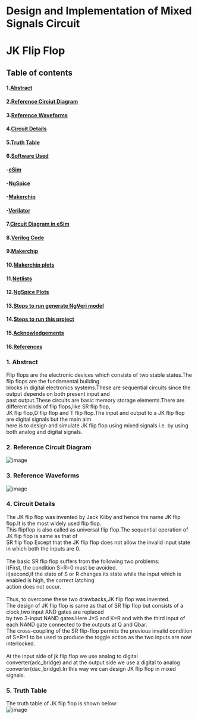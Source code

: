 # Design and Implementation of Mixed Signals Circuit
# JK Flip Flop
## Table of contents
#### 1.[Abstract]()
#### 2.[Reference Circiut Diagram]()
#### 3.[Reference Waveforms]()
#### 4.[Circuit Details]()
#### 5.[Truth Table]()
#### 6.[Software Used]()
  #### -[eSim]()
  #### -[NgSpice]()
  #### -[Makerchip]()
  #### -[Verilator]()
#### 7.[Circuit Diagram in eSim]()
#### 8.[Verilog Code]()
#### 9.[Makerchip]()
#### 10.[Makerchip plots]()
#### 11.[Netlists]()
#### 12.[NgSpice Plots]()
#### 13.[Steps to run generate NgVeri model]()
#### 14.[Steps to run this project]()
#### 15.[Acknowledgements]()
#### 16.[References]()
### 1. Abstract
Flip flops are the electronic devices which consists of two stable states.The flip flops are the fundamental building<br />
blocks in digital electronics systems.These are sequential circuits since the output depends on both present input and <br />
past output.These circuits are basic memory storage elements.There are different kinds of flip flops,like SR flip flop,<br />
JK flip flop,D flip flop and T flip flop.The input and output to a JK flip flop are digital signals but the main aim <br />
here is to design and simulate JK flip flop using mixed signals i.e. by using both analog and digital signals.<br />  
### 2. Reference Circuit Diagram
![image](https://user-images.githubusercontent.com/96101971/156813610-83332660-f437-45dd-8c2f-720dc85cf4d7.png)
### 3. Reference Waveforms
![image](https://user-images.githubusercontent.com/96101971/156813892-d6778544-87d1-48c4-920d-f2d59fe77bc7.png)
### 4. Circuit Details
The JK flip flop was invented by Jack Kilby and hence the name JK flip flop.It is the most widely used flip flop.<br />
This flipflop is also called as universal flip flop.The sequential operation of JK flip flop is same as that of<br />
SR flip flop Except that the JK flip flop does not allow the invalid input state in which both the inputs are 0.<br />
<br />
The basic SR flip flop suffers from the following two problems:<br />
i)First, the condition S=R=0 must be avoided.<br />
ii)second,if the state of S or R changes its state while the input which is enabled is high, the correct latching<br />
action does not occur.<br />
<br />
Thus, to overcome these two drawbacks,JK flip flop was invented.<br />
The design of JK flip flop is same as that of SR flip flop but consists of a clock,two input AND gates are replaced <br />
by two 3-input NAND gates.Here J=S and K=R and with the third input of each NAND gate connected to the outputs at Q and Qbar.<br />
The cross-coupling of the SR flip-flop permits the previous invalid condition of S=R=1 to be used to produce the toggle action as the two inputs are now interlocked.<br />
<br />
At the input side of jk flip flop we use analog to digital converter(adc_bridge) and at the output side we use a digital to
analog converter(dac_bridge).In this way we can design JK flip flop in mixed signals.<br />
### 5. Truth Table
The truth table of JK flip flop is shown below:<br />
![image](https://user-images.githubusercontent.com/96101971/156820419-de9ed47e-0551-4f14-aeed-bb83b7493cad.png)
<br />
